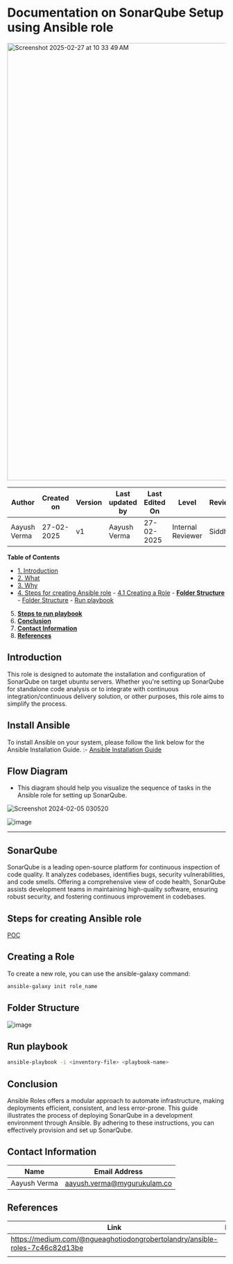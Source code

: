 # Documentation on SonarQube Setup using Ansible role

<img width="1009" alt="Screenshot 2025-02-27 at 10 33 49 AM" src="https://github.com/user-attachments/assets/893aad70-ea79-4821-b06f-4c97306c3837" />


| **Author** | **Created on** | **Version** | **Last updated by**|**Last Edited On**|**Level** |**Reviewer** |
|------------|---------------------------|-------------|----------------|-----|-------------|-------------|
| Aayush Verma|   27-02-2025              | v1          | Aayush Verma   | 27-02-2025   |  Internal Reviewer | Siddharth |


**Table of Contents**

- [1. Introduction](#introduction)
- [2. What](#what)
- [3. Why](#why)
- [4. Steps for creating Ansible role](#Steps-for-creating-ansible-role)
                - [ 4.1 Creating a Role](#creating-a-role)
                - [**Folder Structure**](#folder-structure)
                - [Folder Structure](#folder-strucyure)
                - [Run playbook](#run-playbook)
   
5. [**Steps to run playbook**](#steps-to-run-playbook)
8. [**Conclusion**](#conclusion)
9. [**Contact Information**](#contact-information)
10. [**References**](#references)

## Introduction
This role is designed to automate the installation and configuration of SonarQube on target ubuntu servers. Whether you're setting up SonarQube for standalone code analysis or to integrate with continuous integration/continuous delivery solution, or other purposes, this role aims to simplify the process.


## Install Ansible

 To install Ansible on your system, please follow the link below for the Ansible Installation Guide. :- [Ansible Installation Guide]()

## Flow Diagram

* This diagram should help you visualize the sequence of tasks in the Ansible role for setting up SonarQube.

![Screenshot 2024-02-05 030520](https://github.com/avengers-p7/Documentation/assets/156056344/a90a22e7-1401-43ac-9487-7b19fc282764)

![image](https://github.com/user-attachments/assets/e52b0a0d-2878-4cca-860d-1c9fcf787626)


***


## SonarQube 
SonarQube is a leading open-source platform for continuous inspection of code quality. It analyzes codebases, identifies bugs, security vulnerabilities, and code smells. Offering a comprehensive view of code health, SonarQube assists development teams in maintaining high-quality software, ensuring robust security, and fostering continuous improvement in codebases.


## Steps for creating Ansible role

[POC](link)

## Creating a Role

To create a new role, you can use the ansible-galaxy command:

``` sh
ansible-galaxy init role_name 
```


## Folder Structure

![image](https://github.com/user-attachments/assets/3424fd07-fd9b-464c-a0c3-c3dd526eb823)


## Run playbook

``` sh
ansible-playbook -i <inventory-file> <playbook-name>
```

## Conclusion
Ansible Roles offers a modular approach to automate infrastructure, making deployments efficient, consistent, and less error-prone.
This guide illustrates the process of deploying SonarQube in a development environment through Ansible. By adhering to these instructions, you can effectively provision and set up SonarQube.



##  Contact Information


| **Name**       | **Email Address**        |
|----------------|--------------------------|
| Aayush Verma   | <aayush.verma@mygurukulam.co> |


## References

| **Link** | **Description** |
|------------------------------------------------------|------------------|
| https://medium.com/@ngueaghotiodongrobertolandry/ansible-roles-7c46c82d13be |  |
| | |
